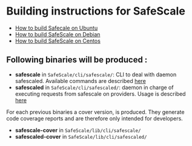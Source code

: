 # Building instructions for SafeScale

- [How to build Safecale on Ubuntu](UBUNTU_BUILD.md)
- [How to build SafeScale on Debian](DEBIAN_BUILD.md)
- [How to build SafeScale on Centos](CENTOS_BUILD.md)

## Following binaries will be produced :

- **safescale** in `SafeScale/cli/safescale/`: CLI to deal with daemon safescaled. Available commands are described [here](../USAGE.md#safescale)
- **safescaled** in `SafeScale/cli/safescaled/`: daemon in charge of executing requests from safescale on providers. Usage is described [here](../USAGE.md#safescaled)

For each previous binaries a cover version, is produced. They generate code coverage reports and are therefore only intended for developers.

- **safescale-cover** in `SafeScale/lib/cli/safescale/`
- **safescaled-cover** in `SafeScale/lib/cli/safescaled/`
